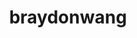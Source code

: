 ---
title: braydonwang
github: https://github.com/braydonwang
mode: dark
transition: 1s
score: 90.4
archetype:
- Descriptive
- Animation
- Project Showcase
---